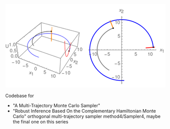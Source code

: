 ![avatar](/ring.png)

Codebase for
* "A Multi-Trajectory Monte Carlo Sampler"
* "Robust Inference Based On the Complementary Hamiltonian Monte Carlo"
orthogonal multi-trajectory sampler
method4/Sampler4, maybe the final one on this series
